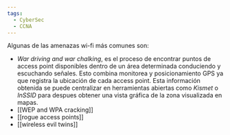 ```yaml
---
tags:
  - CyberSec
  - CCNA
---
```

Algunas de las amenazas wi-fi más comunes son:
- *War driving and war chalking*, es el proceso de encontrar puntos de access point disponibles dentro de un área determinada conduciendo y escuchando señales. Esto combina monitorea y posicionamiento GPS ya que registra la ubicación de cada access point. Esta información obtenida se puede centralizar en herramientas abiertas como _Kismet_ o _InSSID_ para despues obtener una vista gráfica de la zona visualizada en mapas. 
- [[WEP and WPA cracking]] 
- [[rogue access points]]  
- [[wireless evil twins]] 